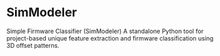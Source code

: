 # SimModeler
Simple Firmware Classifier (SimModeler)  A standalone Python tool for project-based unique feature extraction and firmware classification using 3D offset patterns.
